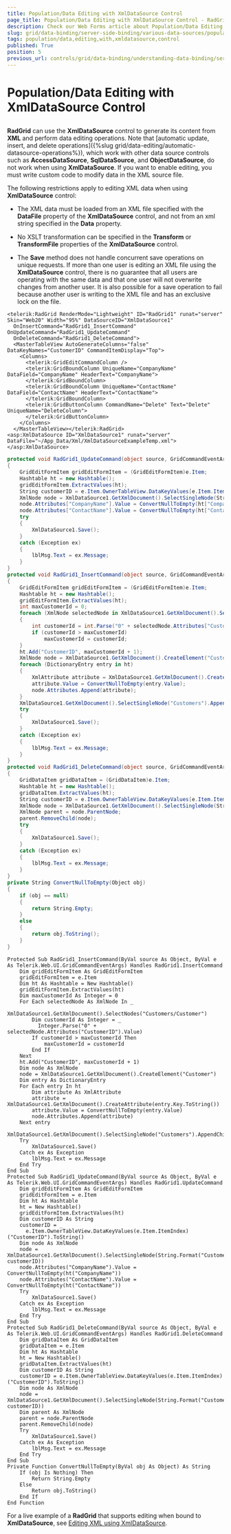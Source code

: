 ```yaml
---
title: Population/Data Editing with XmlDataSource Control
page_title: Population/Data Editing with XmlDataSource Control - RadGrid
description: Check our Web Forms article about Population/Data Editing with XmlDataSource Control.
slug: grid/data-binding/server-side-binding/various-data-sources/population-data-editing-with-xmldatasource-control
tags: population/data,editing,with,xmldatasource,control
published: True
position: 5
previous_url: controls/grid/data-binding/understanding-data-binding/server-side-binding/various-data-sources/population/data-editing-with-xmldatasource-control
---
```


# Population/Data Editing with XmlDataSource Control



## 

**RadGrid** can use the **XmlDataSource** control to generate its content from **XML** and perform data editing operations. Note that [automatic update, insert, and delete operations]({%slug grid/data-editing/automatic-datasource-operations%}), which work with other data source controls such as **AccessDataSource**, **SqlDataSource**, and **ObjectDataSource**, do not work when using **XmlDataSource**. If you want to enable editing, you must write custom code to modify data in the XML source file.

The following restrictions apply to editing XML data when using **XmlDataSource** control:

* The XML data must be loaded from an XML file specified with the **DataFile** property of the **XmlDataSource** control, and not from an xml string specified in the **Data** property.

* No XSLT transformation can be specified in the **Transform** or **TransformFile** properties of the **XmlDataSource** control.

* The **Save** method does not handle concurrent save operations on unique requests. If more than one user is editing an XML file using the **XmlDataSource** control, there is no guarantee that all users are operating with the same data and that one user will not overwrite changes from another user. It is also possible for a save operation to fail because another user is writing to the XML file and has an exclusive lock on the file.



````ASP.NET
<telerik:RadGrid RenderMode="Lightweight" ID="RadGrid1" runat="server" Skin="Web20" Width="95%" DataSourceID="XmlDataSource1"
  OnInsertCommand="RadGrid1_InsertCommand" OnUpdateCommand="RadGrid1_UpdateCommand"
  OnDeleteCommand="RadGrid1_DeleteCommand">
  <MasterTableView AutoGenerateColumns="false" DataKeyNames="CustomerID" CommandItemDisplay="Top">
    <Columns>
      <telerik:GridEditCommandColumn />
      <telerik:GridBoundColumn UniqueName="CompanyName" DataField="CompanyName" HeaderText="CompanyName">
      </telerik:GridBoundColumn>
      <telerik:GridBoundColumn UniqueName="ContactName" DataField="ContactName" HeaderText="ContactName">
      </telerik:GridBoundColumn>
      <telerik:GridButtonColumn CommandName="Delete" Text="Delete" UniqueName="DeleteColumn">
      </telerik:GridButtonColumn>
    </Columns>
  </MasterTableView></telerik:RadGrid>
<asp:XmlDataSource ID="XmlDataSource1" runat="server" DataFile="~/App_Data/Xml/XmlDataSourceExampleTemp.xml">
</asp:XmlDataSource>
````
````C#	
protected void RadGrid1_UpdateCommand(object source, GridCommandEventArgs e)
{
    GridEditFormItem gridEditFormItem = (GridEditFormItem)e.Item;
    Hashtable ht = new Hashtable();
    gridEditFormItem.ExtractValues(ht);
    String customerID = e.Item.OwnerTableView.DataKeyValues[e.Item.ItemIndex]["CustomerID"].ToString();
    XmlNode node = XmlDataSource1.GetXmlDocument().SelectSingleNode(String.Format("Customers/Customer[@CustomerID='{0}']", customerID));
    node.Attributes["CompanyName"].Value = ConvertNullToEmpty(ht["CompanyName"]);
    node.Attributes["ContactName"].Value = ConvertNullToEmpty(ht["ContactName"]);
    try
    {
        XmlDataSource1.Save();
    }
    catch (Exception ex)
    {
        lblMsg.Text = ex.Message;
    }
}
protected void RadGrid1_InsertCommand(object source, GridCommandEventArgs e)
{
    GridEditFormItem gridEditFormItem = (GridEditFormItem)e.Item;
    Hashtable ht = new Hashtable();
    gridEditFormItem.ExtractValues(ht);
    int maxCustomerId = 0;
    foreach (XmlNode selectedNode in XmlDataSource1.GetXmlDocument().SelectNodes("Customers/Customer"))
    {
        int customerId = int.Parse("0" + selectedNode.Attributes["CustomerID"].Value);
        if (customerId > maxCustomerId)
            maxCustomerId = customerId;
    }
    ht.Add("CustomerID", maxCustomerId + 1);
    XmlNode node = XmlDataSource1.GetXmlDocument().CreateElement("Customer");
    foreach (DictionaryEntry entry in ht)
    {
        XmlAttribute attribute = XmlDataSource1.GetXmlDocument().CreateAttribute(entry.Key.ToString());
        attribute.Value = ConvertNullToEmpty(entry.Value);
        node.Attributes.Append(attribute);
    }
    XmlDataSource1.GetXmlDocument().SelectSingleNode("Customers").AppendChild(node);
    try
    {
        XmlDataSource1.Save();
    }
    catch (Exception ex)
    {
        lblMsg.Text = ex.Message;
    }
}
protected void RadGrid1_DeleteCommand(object source, GridCommandEventArgs e)
{
    GridDataItem gridDataItem = (GridDataItem)e.Item;
    Hashtable ht = new Hashtable();
    gridDataItem.ExtractValues(ht);
    String customerID = e.Item.OwnerTableView.DataKeyValues[e.Item.ItemIndex]["CustomerID"].ToString();
    XmlNode node = XmlDataSource1.GetXmlDocument().SelectSingleNode(String.Format("Customers/Customer[@CustomerID='{0}']", customerID));
    XmlNode parent = node.ParentNode;
    parent.RemoveChild(node);
    try
    {
        XmlDataSource1.Save();
    }
    catch (Exception ex)
    {
        lblMsg.Text = ex.Message;
    }
}
private String ConvertNullToEmpty(Object obj)
{
    if (obj == null)
    {
        return String.Empty;
    }
    else
    {
        return obj.ToString();
    }
}

````
````VB
Protected Sub RadGrid1_InsertCommand(ByVal source As Object, ByVal e As Telerik.Web.UI.GridCommandEventArgs) Handles RadGrid1.InsertCommand
    Dim gridEditFormItem As GridEditFormItem
    gridEditFormItem = e.Item
    Dim ht As Hashtable = New Hashtable()
    gridEditFormItem.ExtractValues(ht)
    Dim maxCustomerId As Integer = 0
    For Each selectedNode As XmlNode In _
      XmlDataSource1.GetXmlDocument().SelectNodes("Customers/Customer")
        Dim customerId As Integer = _
          Integer.Parse("0" + selectedNode.Attributes("CustomerID").Value)
        If customerId > maxCustomerId Then
            maxCustomerId = customerId
        End If
    Next
    ht.Add("CustomerID", maxCustomerId + 1)
    Dim node As XmlNode
    node = XmlDataSource1.GetXmlDocument().CreateElement("Customer")
    Dim entry As DictionaryEntry
    For Each entry In ht
        Dim attribute As XmlAttribute
        attribute = XmlDataSource1.GetXmlDocument().CreateAttribute(entry.Key.ToString())
        attribute.Value = ConvertNullToEmpty(entry.Value)
        node.Attributes.Append(attribute)
    Next entry
    XmlDataSource1.GetXmlDocument().SelectSingleNode("Customers").AppendChild(node)
    Try
        XmlDataSource1.Save()
    Catch ex As Exception
        lblMsg.Text = ex.Message
    End Try
End Sub
Protected Sub RadGrid1_UpdateCommand(ByVal source As Object, ByVal e As Telerik.Web.UI.GridCommandEventArgs) Handles RadGrid1.UpdateCommand
    Dim gridEditFormItem As GridEditFormItem
    gridEditFormItem = e.Item
    Dim ht As Hashtable
    ht = New Hashtable()
    gridEditFormItem.ExtractValues(ht)
    Dim customerID As String
    customerID = _
      e.Item.OwnerTableView.DataKeyValues(e.Item.ItemIndex)("CustomerID").ToString()
    Dim node As XmlNode
    node = XmlDataSource1.GetXmlDocument().SelectSingleNode(String.Format("Customers/Customer[@CustomerID='{0}']", customerID))
    node.Attributes("CompanyName").Value = ConvertNullToEmpty(ht("CompanyName"))
    node.Attributes("ContactName").Value = ConvertNullToEmpty(ht("ContactName"))
    Try
        XmlDataSource1.Save()
    Catch ex As Exception
        lblMsg.Text = ex.Message
    End Try
End Sub
Protected Sub RadGrid1_DeleteCommand(ByVal source As Object, ByVal e As Telerik.Web.UI.GridCommandEventArgs) Handles RadGrid1.DeleteCommand
    Dim gridDataItem As GridDataItem
    gridDataItem = e.Item
    Dim ht As Hashtable
    ht = New Hashtable()
    gridDataItem.ExtractValues(ht)
    Dim customerID As String
    customerID = e.Item.OwnerTableView.DataKeyValues(e.Item.ItemIndex)("CustomerID").ToString()
    Dim node As XmlNode
    node = XmlDataSource1.GetXmlDocument().SelectSingleNode(String.Format("Customers/Customer[@CustomerID='{0}']", customerID))
    Dim parent As XmlNode
    parent = node.ParentNode
    parent.RemoveChild(node)
    Try
        XmlDataSource1.Save()
    Catch ex As Exception
        lblMsg.Text = ex.Message
    End Try
End Sub
Private Function ConvertNullToEmpty(ByVal obj As Object) As String
    If (obj Is Nothing) Then
        Return String.Empty
    Else
        Return obj.ToString()
    End If
End Function
````


For a live example of a **RadGrid** that supports editing when bound to **XmlDataSource**, see [Editing XML using XmlDataSource](https://demos.telerik.com/aspnet-ajax/Grid/Examples/DataEditing/XmlDataSource/DefaultCS.aspx).
